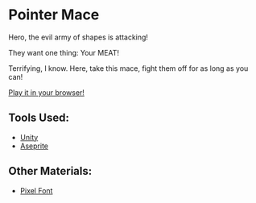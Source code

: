 # Pointer Mace

Hero, the evil army of shapes is attacking!

They want one thing:
Your MEAT!

Terrifying, I know. Here, take this mace, fight them off for as long as you can!

[Play it in your browser!](https://fishwash.github.io/pointer-mace/)

## Tools Used:
- [Unity](https://unity.com/)
- [Aseprite](https://www.aseprite.org/)

## Other Materials:
- [Pixel Font](https://www.dafont.com/vcr-osd-mono.font)
